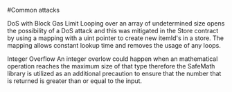 #Common attacks

DoS with Block Gas Limit
Looping over an array of undetermined size opens the possibility of a DoS attack and this was mitigated in the Store contract by using a mapping with a uint pointer to create new itemId's in a store. The mapping allows constant lookup time and removes the usage of any loops.

Integer Overflow
An integer overlow could happen when an mathematical operation reaches the maximum size of that type therefore the SafeMath library is utilized as an additional precaution to ensure that the number that is returned is greater than or equal to the input.
